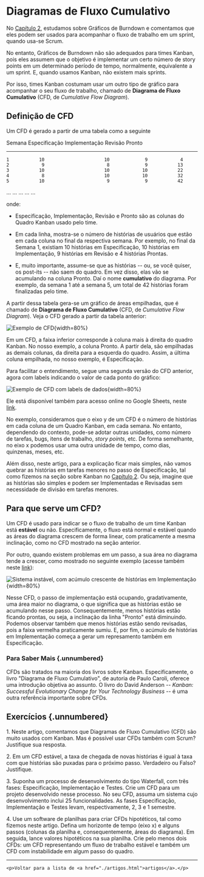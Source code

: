 

# Diagramas de Fluxo Cumulativo 

No [Capítulo 2](https://engsoftmoderna.info/cap2.html#principais-artefatos-e-eventos), estudamos
sobre Gráficos de Burndown e comentamos que eles podem ser usados 
para acompanhar o fluxo de trabalho em um sprint, quando usa-se Scrum.

No entanto, Gráficos de Burndown não são adequados para times Kanban, 
pois eles assumem que o objetivo é implementar um certo número de 
story points em um determinado período de tempo, normalmente, 
equivalente a um sprint. E, quando usamos Kanban, não existem 
mais sprints.

Por isso, times Kanban costumam usar um outro tipo de gráfico para 
acompanhar o seu fluxo de trabalho, chamado de **Diagrama de Fluxo 
Cumulativo** (CFD, de *Cumulative Flow Diagram*).

## Definição de CFD

Um CFD é gerado a partir de uma tabela como a seguinte

  Semana	  Especificação	      Implementação	    Revisão      Pronto
----------  -----------------  ------------------ -----------  ---------- 
    1           10                      10             9            4
    2		     9	                     8	           9           13
    3		    10	                    10	          10           22
    4		     8	                    10	          10           32
    5		    10	                     9	           9           42
   ...         ...                     ...           ...          ...

onde:

* Especificação, Implementação, Revisão e Pronto são as colunas do Quadro 
Kanban usado pelo time.

* Em cada linha, mostra-se o número de histórias de usuários que estão em
cada coluna no final da respectiva semana. Por exemplo, no final da Semana
1, existiam 10 histórias em Especificação, 10 histórias em Implementação,
9 histórias em Revisão e 4 histórias Prontas.

* E, muito importante, assume-se que as histórias -- ou, se você quiser, 
os post-its -- não saem do quadro. Em vez disso, elas vão se acumulando 
na coluna Pronto. Daí o nome **cumulativo** do diagrama. Por exemplo, 
da semana 1 até a semana 5, um total de 42 histórias foram finalizadas 
pelo time.

A partir dessa tabela gera-se um gráfico de áreas empilhadas, que é chamado
de **Diagrama de Fluxo Cumulativo** (CFD, de *Cumulative Flow Diagram*).
Veja o CFD gerado a partir da tabela anterior:

![Exemplo de CFD](./figs/cfd1){width=80%}

Em um CFD, a faixa inferior corresponde à coluna mais à direita
do quadro Kanban. No nosso exemplo, a coluna Pronto. A partir dela, são
empilhadas as demais colunas, da direita para a esquerda do quadro. 
Assim, a última coluna empilhada, no nosso exemplo, é Especificação.

Para facilitar o entendimento, segue uma segunda versão do CFD anterior, 
agora com labels indicando o valor de cada ponto do gráfico:

![Exemplo de CFD com labels de dados](./figs/cfd2){width=80%}

Ele está disponível também para acesso online no 
Google Sheets, neste [link](https://docs.google.com/spreadsheets/d/1cJpV_R2xnhXxSpVWYc7ZY0_o069Ano9oMc-VcK6PDLo/edit?usp=sharing).

No exemplo, consideramos que o eixo y de um CFD é o número de histórias
em cada coluna de um Quadro Kanban, em cada semana. No entanto, dependendo 
do contexto, pode-se adotar outras unidades, como número de tarefas, 
bugs, itens de trabalho, *story points*, etc. De forma semelhante, no eixo 
x podemos usar uma outra unidade de tempo, como dias, quinzenas, meses, etc.

Além disso, neste artigo, para a explicação ficar mais simples, não vamos
quebrar as histórias em tarefas menores no passo de Especificação, tal como
fizemos na seção sobre Kanban no 
[Capítulo 2](https://engsoftmoderna.info/cap2.html#kanban). Ou seja, imagine que as histórias são simples e 
podem ser Implementadas e Revisadas sem necessidade de divisão em tarefas 
menores.

## Para que serve um CFD? 

Um CFD é usado para indicar se o fluxo de trabalho de um time Kanban 
está **estável** ou não. Especificamente, o fluxo está normal e estável 
quando as áreas do diagrama crescem de forma linear, com praticamente 
a mesma inclinação, como no CFD mostrado na seção anterior.

Por outro, quando existem problemas em um passo, a sua área no diagrama 
tende a crescer, como mostrado no seguinte exemplo (acesse também neste [link](https://docs.google.com/spreadsheets/d/1cJpV_R2xnhXxSpVWYc7ZY0_o069Ano9oMc-VcK6PDLo/edit#gid=882423560)):

![Sistema instável, com acúmulo crescente de histórias em Implementação](./figs/cfd3){width=80%}

Nesse CFD, o passo de implementação está ocupando, gradativamente, uma 
área maior no diagrama, o que significa que as histórias estão se acumulando 
nesse passo. Consequentemente, menos histórias estão ficando prontas, ou 
seja, a inclinação da linha "Pronto" está diminuindo. Podemos observar 
também que menos histórias estão sendo revisadas, pois a faixa vermelha 
praticamente sumiu. E, por fim, o acúmulo de histórias em Implementação 
começa a gerar um represamento também em Especificação.

<!--
### CFDs e Lei de Little {.unnumbered}

Como vimos no [Capítulo 2](../cap2.html), a 
Lei de Little diz que:

WIP = TP * LT

onde:

* WIP é o *work in progress*, isto é, o número de histórias
em um passo do quadro Kanban.

* TP é o *throughput* do passo, isto é,
o número de histórias finalizadas por unidade de tempo.

* LT é o *lead time*, isto é, o intervalo de tempo que uma história 
leva para "atravessar" um passo do quadro Kanban.

Reescrevendo a fórmula temos que:

TP = WIP / LT

Essa fórmula pode ser visualizada em um CFD, como mostrado
abaixo:

![](./figs/cfd4.png){width=80%}

Analisando o diagrama, podemos concluir que:

* O número de novas histórias que entraram em revisão no período 
de tempo LT é igual a WIP. Logo, a taxa de chegada de histórias 
(ou throughput)  é  WIP / LT.

* As histórias que estavam em Revisão na semana 2 levaram LT semanas
para chegar no passo Pronto. No diagrama, essas histórias são representadas 
pela barra vertical de cor verde. Logo, LT é o lead time médio 
dessas histórias.

Portanto, podemos usar um CFD para calcular o lead time e throughput 
de cada passo de um quadro Kanban. No exemplo, fizemos isso para o 
passo de Revisão, representado pela área em azul no diagrama.

-->

### Para Saber Mais {.unnumbered}

CFDs são tratados na maioria dos livros sobre Kanban. Especificamente,
o livro "Diagrama de Fluxo Cumulativo", de autoria de Paulo Caroli, 
oferece uma introdução objetiva ao assunto. O livro do 
David Anderson -- *Kanban: Successful Evolutionary Change for Your 
Technology Business* -- é uma outra referência importante sobre CFDs.

## Exercícios {.unnumbered}

1\. Neste artigo, comentamos que Diagramas de Fluxo Cumulativo (CFD) são 
muito usados com Kanban. Mas é possível usar CFDs também com Scrum? 
Justifique sua resposta.

<!--
2. Se quisermos diminuir o lead time de um passo de um Quadro Kanban, 
devemos aumentar ou diminuir o seu limite WIP? Justifique sua resposta 
usando a Lei de Little.
-->

2\. Em um CFD estável, a taxa de chegada de novas histórias é igual à 
taxa com que histórias são puxadas para o próximo passo. Verdadeiro ou 
Falso? Justifique.

3\. Suponha um processo de desenvolvimento do tipo Waterfall, com três 
fases: Especificação, Implementação e Testes. Crie um CFD para um projeto 
desenvolvido nesse processo. No seu CFD, assuma um sistema cujo 
desenvolvimento inclui 25 funcionalidades. As fases Especificação, 
Implementação e Testes levam, respectivamente, 2, 3 e 1 semestre.

4\. Use um software de planilhas para criar CFDs hipotéticos, tal como 
fizemos neste artigo. Defina um horizonte de tempo (eixo x) e alguns 
passos (colunas da planilha e, consequentemente, áreas do diagrama). 
Em seguida, lance valores hipotéticos na sua planilha. Crie pelo menos 
dois CFDs: um CFD representando um fluxo de trabalho estável e também 
um CFD com instabilidade em algum passo do quadro.

* * * 

```{=html}
<p>Voltar para a lista de <a href="./artigos.html">artigos</a>.</p>
```
